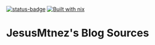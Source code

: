 [![status-badge](https://ci.codeberg.org/api/badges/12991/status.svg?branch=main)](https://ci.codeberg.org/repos/12991/branches/main)
[![Built with nix](https://img.shields.io/badge/Built_With-Nix-5277C3.svg?logo=nixos&labelColor=73C3D5)](https://builtwithnix.org)

# JesusMtnez's Blog Sources
